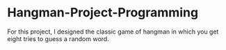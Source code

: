 # Hangman-Project-Programming
  For this project, I designed the classic game of hangman in which you get eight tries to guess a random word. 
